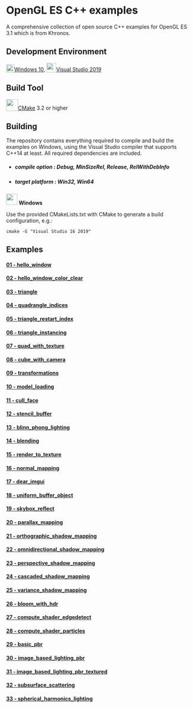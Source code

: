 # OpenGL ES C++ examples
A comprehensive collection of open source C++ examples for OpenGL ES 3.1 which is from Khronos.

## Development Environment

<img src="./images/windowslogo.png" alt="" height="22px" valign="bottom">[Windows 10](https://www.microsoft.com/en-us/software-download/windows10), <img src="./images/vs2019logo.png" alt="" height="26px" valign="bottom">[Visual Studio 2019](https://visualstudio.microsoft.com/zh-hant/vs/?rr=https%3A%2F%2Fwww.baidu.com%2Flink%3Furl%3DS64iLGalmjZ-FW3YG98CKR-p-qlL5e44wYM1QX0YOcUTbyVG9RW-OuEKWDJvhpo5eA_XrGeAjalso5T-f03iaK%26wd%3D%26eqid%3Db664e1c30015a0e9000000065d07a930)

## Build Tool

<img src="./images/cmakelogo.png" alt="" height="32px" valign="bottom">[CMake](https://cmake.org/) 3.2 or higher

## Building

The repository contains everything required to compile and build the examples on Windows,  using the Visual Studio compiler that supports C++14 at least. All required dependencies are included.

- ##### compile option : Debug, MinSizeRel, Release, RelWithDebInfo

- ##### target platform : Win32, Win64

<img src="./images/windowslogo.png" alt="" height="30px"> **Windows**

Use the provided CMakeLists.txt with CMake to generate a build configuration, e.g.:

```
cmake -G "Visual Studio 16 2019"
```

## Examples

#### [01 - hello_window](<https://github.com/rinkowei/OpenGLES_Examples/tree/master/src/01.hello_window>)



#### [02 - hello_window_color_clear](<https://github.com/rinkowei/OpenGLES_Examples/tree/master/src/02.hello_window_color_clear>)



#### [03 - triangle](<https://github.com/rinkowei/OpenGLES_Examples/tree/master/src/03.triangle>)



#### [04 - quadrangle_indices](<https://github.com/rinkowei/OpenGLES_Examples/tree/master/src/04.quadrangle_indices>)



#### [05 - triangle_restart_index](<https://github.com/rinkowei/OpenGLES_Examples/tree/master/src/05.triangle_restart_index>)



#### [06 - triangle_instancing](<https://github.com/rinkowei/OpenGLES_Examples/tree/master/src/06.triangle_instancing>)



#### [07 - quad_with_texture](<https://github.com/rinkowei/OpenGLES_Examples/tree/master/src/07.quad_with_texture>)



#### [08 - cube_with_camera](<https://github.com/rinkowei/OpenGLES_Examples/tree/master/src/08.cube_with_camera>)



#### [09 - transformations](<https://github.com/rinkowei/OpenGLES_Examples/tree/master/src/09.transformations>)



#### [10 - model_loading](<https://github.com/rinkowei/OpenGLES_Examples/tree/master/src/10.model_loading>)



#### [11 - cull_face](<https://github.com/rinkowei/OpenGLES_Examples/tree/master/src/11.cull_face>)



#### [12 - stencil_buffer](<https://github.com/rinkowei/OpenGLES_Examples/tree/master/src/12.stencil_buffer>)



#### [13 - blinn_phong_lighting](<https://github.com/rinkowei/OpenGLES_Examples/tree/master/src/13.blinn_phong_lighting>)



#### [14 - blending](<https://github.com/rinkowei/OpenGLES_Examples/tree/master/src/14.blending>)



#### [15 - render_to_texture](<https://github.com/rinkowei/OpenGLES_Examples/tree/master/src/15.render_to_texture>)



#### [16 - normal_mapping](<https://github.com/rinkowei/OpenGLES_Examples/tree/master/src/16.normal_mapping>)



#### [17 - dear_imgui](<https://github.com/rinkowei/OpenGLES_Examples/tree/master/src/17.dear_imgui>)



#### [18 - uniform_buffer_object](<https://github.com/rinkowei/OpenGLES_Examples/tree/master/src/18.uniform_buffer_object>)



#### [19 - skybox_reflect](<https://github.com/rinkowei/OpenGLES_Examples/tree/master/src/19.skybox_reflect>)



#### [20 - parallax_mapping](<https://github.com/rinkowei/OpenGLES_Examples/tree/master/src/20.parallax_mapping>)



#### [21 - orthographic_shadow_mapping](<https://github.com/rinkowei/OpenGLES_Examples/tree/master/src/21.orthographic_shadow_mapping>)



#### [22 - omnidirectional_shadow_mapping](<https://github.com/rinkowei/OpenGLES_Examples/tree/master/src/22.omnidirectional_shadow_mapping>)



#### [23 - perspective_shadow_mapping](<https://github.com/rinkowei/OpenGLES_Examples/tree/master/src/23.perspective_shadow_mapping>)



#### [24 - cascaded_shadow_mapping](<https://github.com/rinkowei/OpenGLES_Examples/tree/master/src/24.cascaded_shadow_mapping>)



#### [25 - variance_shadow_mapping](<https://github.com/rinkowei/OpenGLES_Examples/tree/master/src/25.variance_shadow_mapping>)



#### [26 - bloom_with_hdr](<https://github.com/rinkowei/OpenGLES_Examples/tree/master/src/26.bloom_with_hdr>)



#### [27 - compute_shader_edgedetect](<https://github.com/rinkowei/OpenGLES_Examples/tree/master/src/27.compute_shader_edgedetect>)



#### [28 - compute_shader_particles](<https://github.com/rinkowei/OpenGLES_Examples/tree/master/src/28.compute_shader_particles>)



#### [29 - basic_pbr](<https://github.com/rinkowei/OpenGLES_Examples/tree/master/src/29.basic_pbr>)



#### [30 - image_based_lighting_pbr](<https://github.com/rinkowei/OpenGLES_Examples/tree/master/src/30.image_based_lighting_pbr>)



#### [31 - image_based_lighting_pbr_textured](<https://github.com/rinkowei/OpenGLES_Examples/tree/master/src/31.image_based_lighting_pbr_textured>)



#### [32 - subsurface_scattering](<https://github.com/rinkowei/OpenGLES_Examples/tree/master/src/32.subsurface_scattering>)



#### [33 - spherical_harmonics_lighting](<https://github.com/rinkowei/OpenGLES_Examples/tree/master/src/33.spherical_harmonics_lighting>)